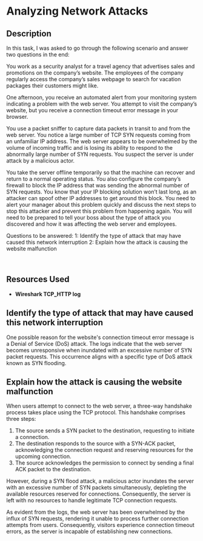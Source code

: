 <h1>Analyzing Network Attacks</h1>

<h2>Description</h2>

In this task, I was asked to go through the following scenario and answer two questions in the end: <br />

You work as a security analyst for a travel agency that advertises sales and promotions on the company’s website. The employees of the company regularly access the company’s sales webpage to search for vacation packages their customers might like. <br />

One afternoon, you receive an automated alert from your monitoring system indicating a problem with the web server. You attempt to visit the company’s website, but you receive a connection timeout error message in your browser.<br />

You use a packet sniffer to capture data packets in transit to and from the web server. You notice a large number of TCP SYN requests coming from an unfamiliar IP address. The web server appears to be overwhelmed by the volume of incoming traffic and is losing its ability to respond to the abnormally large number of SYN requests. You suspect the server is under attack by a malicious actor. <br />

You take the server offline temporarily so that the machine can recover and return to a normal operating status. You also configure the company’s firewall to block the IP address that was sending the abnormal number of SYN requests. You know that your IP blocking solution won’t last long, as an attacker can spoof other IP addresses to get around this block. You need to alert your manager about this problem quickly and discuss the next steps to stop this attacker and prevent this problem from happening again. You will need to be prepared to tell your boss about the type of attack you discovered and how it was affecting the web server and employees. <br />

Questions to be answered:
1: Identify the type of attack that may have caused this 
network interruption
2: Explain how the attack is causing the website malfunction

<br />

<h2>Resources Used</h2>

- <b>Wireshark TCP_HTTP log</b> 

<h2>Identify the type of attack that may have caused this 
network interruption</h2>
  
One possible reason for the website's connection timeout error message is a Denial of Service (DoS) attack. The logs indicate that the web server becomes unresponsive when inundated with an excessive number of SYN packet requests. This occurrence aligns with a specific type of DoS attack known as SYN flooding.

<h2>Explain how the attack is causing the website malfunction</h2>

When users attempt to connect to the web server, a three-way handshake process takes place using the TCP protocol. This handshake comprises three steps:

1. The source sends a SYN packet to the destination, requesting to initiate a connection.
2. The destination responds to the source with a SYN-ACK packet, acknowledging the connection request and reserving resources for the upcoming connection.
3. The source acknowledges the permission to connect by sending a final ACK packet to the destination.

However, during a SYN flood attack, a malicious actor inundates the server with an excessive number of SYN packets simultaneously, depleting the available resources reserved for connections. Consequently, the server is left with no resources to handle legitimate TCP connection requests.

As evident from the logs, the web server has been overwhelmed by the influx of SYN requests, rendering it unable to process further connection attempts from users. Consequently, visitors experience connection timeout errors, as the server is incapable of establishing new connections.
